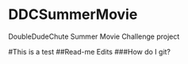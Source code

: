 # DDCSummerMovie
DoubleDudeChute Summer Movie Challenge project

#This is a test
##Read-me Edits
###How do I git?
